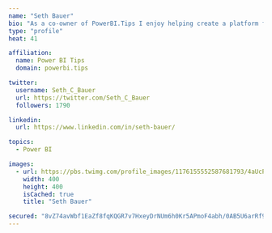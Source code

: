 ```yaml
---
name: "Seth Bauer"
bio: "As a co-owner of PowerBI.Tips I enjoy helping create a platform for new and advanced users alike to learn and expand their skills and get the most out of Power BI."
type: "profile"
heat: 41

affiliation:
  name: Power BI Tips
  domain: powerbi.tips

twitter:
  username: Seth_C_Bauer
  url: https://twitter.com/Seth_C_Bauer
  followers: 1790

linkedin:
  url: https://www.linkedin.com/in/seth-bauer/

topics:
  - Power BI

images:
  - url: https://pbs.twimg.com/profile_images/1176155552587681793/4aUcPKoe_400x400.jpg
    width: 400
    height: 400
    isCached: true
    title: "Seth Bauer"

secured: "8vZ74avWbf1EaZf8fqKQGR7v7HxeyDrNUm6h0Kr5APmoF4abh/0AB5U6arRf9Ux/vRGYWpvcsES9ST0Z9fbRuIOBKpokr6XXDNHPHeZg7MJgRVlVMUGIFIX90D04O8Mw0XE73VW5Z9qnYra2ksI6R5qc0t6I5F51uiVYU9xfoJLsoS34ev3Kee6aaaHvxgui3xtIHYXBaNWLWuiBLZhifsmDzPYOVtBbKwYfMutRKGzbKbRrJuOhMh+PljKLeDKrsw0L3v6/mStDL7stcAhjDSODXoDdt5f54unFs1ebVHuZZSMvrfgVd4wLzcycOukZ4X35Iv5vwi5DInPHqNxWlEu1rcwEuR5Uu7A6CP0mIGzSpH9HHEx4qbILFhkYSekE8ERxdp4BRiBcsmTsebubIK8dV3NVKNhGA4UT/toRpTU=;J/AEqI1WljAiEBN1gePy7g=="
---
```


